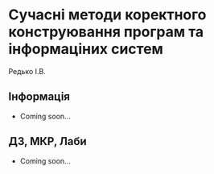 # Сучасні методи коректного конструювання програм та інформаціних систем

Редько І.В.

## Інформація

-   Coming soon...

## ДЗ, МКР, Лаби

-   Coming soon...

